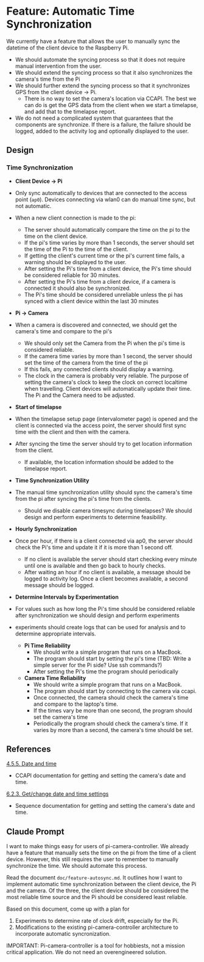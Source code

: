 # Feature: Automatic Time Synchronization

We currently have a feature that allows the user to manually sync the datetime of the client device
to the Raspberry Pi.

- We should automate the syncing process so that it does not require manual intervention from the user.
- We should extend the syncing process so that it also synchronizes the camera's time from the Pi
- We should further extend the syncing process so that it synchronizes GPS from the client device -> Pi.
  - There is no way to set the camera's location via CCAPI. The best we can do is get the GPS data from the client when we start a timelapse, and add that to the timelapse report.
- We do not need a complicated system that guarantees that the components are
  synchronize. If there is a failure, the failure should be logged, added to the activity log and optionally displayed to the user.

## Design

### Time Synchronization

- **Client Device -> Pi**
- Only sync automatically to devices that are connected to the access point (`ap0`). Devices connecting via wlan0 can do manual time sync, but not automatic.
- When a new client connection is made to the pi:
  - The server should automatically compare the time on the pi to the time on the client device.
  - If the pi's time varies by more than 1 seconds, the server should set the time of the Pi to the time of the client.
  - If getting the client's current time or the pi's current time fails, a warning should be displayed to the user.
  - After setting the Pi's time from a client device, the Pi's time should be considered reliable for 30 minutes.
  - After setting the Pi's time from a client device, if a camera is connected it should also be synchronized.
  - The Pi's time should be considered unreliable unless the pi has synced with a client device within the last 30 minutes

- **Pi -> Camera**
- When a camera is discovered and connected, we should get the camera's time and compare to the pi's
  - We should only set the Camera from the Pi when the pi's time is considered reliable.
  - If the camera time varies by more than 1 second, the server should set the time of the camera from the time of the pi
  - If this fails, any connected clients should display a warning.
  - The clock in the camera is probably very reliable. The purpose of setting the camera's clock to keep the clock on correct localtime when travelling. Client devices will automatically update their time. The Pi and the Camera need to be adjusted.

- **Start of timelapse**
- When the timelapse setup page (intervalometer page) is opened and the client is connected via the access point, the server should first sync time with the client and then with the camera.
- After syncing the time the server should try to get location information from the client.
  - If available, the location information should be added to the timelapse report.

- **Time Synchronization Utility**
- The manual time synchronization utility should sync the camera's time from the pi after syncing the pi's time
  from the clients.
  - Should we disable camera timesync during timelapses? We should design and perform experiments to determine feasibility.

- **Hourly Synchronization**
- Once per hour, if there is a client connected via ap0, the server should check the Pi's time and update it
  if it is more than 1 second off.
  - If no client is available the server should start checking every minute until one is available and then go back to
    hourly checks.
  - After waiting an hour if no client is available, a message should be logged to activity log. Once a client becomes
    available, a second message should be logged.

- **Determine Intervals by Experimentation**
- For values such as how long the Pi's time should be considered reliable after synchronization we should design and perform experiments
- experiments should create logs that can be used for analysis and to determine appropriate intervals.
  - **Pi Time Reliability**
    - We should write a simple program that runs on a MacBook.
    - The program should start by setting the pi's time (TBD: Write a simple server for the Pi side? Use ssh commands?)
    - After setting the Pi's time the program should periodically
  - **Camera Time Reliability**
    - We should write a simple program that runs on a MacBook.
    - The program should start by connecting to the camera via ccapi.
    - Once connected, the camera should check the camera's time and compare to the laptop's time.
    - If the times vary be more than one second, the program should set the camera's time
    - Periodically the program should check the camera's time. If it varies by more than a second, the camera's time should be set.

## References

[4.5.5. Date and time](<../CameraControlAPI_Reference_v140/4.5. Camera Settings A.md#455-date-and-time>)

- CCAPI documentation for getting and setting the camera's date and time.

[6.2.3. Get/change date and time settings](<../CameraControlAPI_Reference_v140/6.2. CCAPI Sequences.md#623-getchange-date-and-time-settings>)

- Sequence documentation for getting and setting the camera's date and time.

## Claude Prompt

I want to make things easy for users of pi-camera-controller. We already have a feature that manually sets the time on
the pi from the time of a client device. However, this still requires the user to remember to manually synchronize the
time. We should automate this process.

Read the document `doc/feature-autosync.md`. It outlines how I want to implement automatic time synchronization between the
client device, the Pi and the camera. Of the three, the client device should be considered the most reliable time source
and the Pi should be considered least reliable.

Based on this document, come up with a plan for

1. Experiments to determine rate of clock drift, especially for the Pi.
2. Modifications to the existing pi-camera-controller architecture to incorporate automatic syncronization.

IMPORTANT: Pi-camera-controller is a tool for hobbiests, not a mission critical application. We do not need an overengineered solution.
